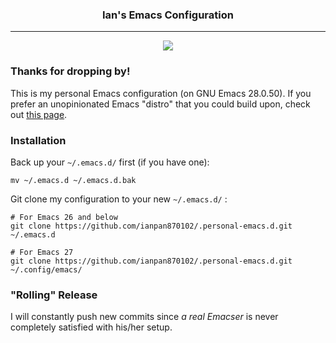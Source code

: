 <div align="center">
 <h3>Ian's Emacs Configuration</h3>
</div>

<hr>

<p align="center">
  <img src="https://upload.wikimedia.org/wikipedia/commons/thumb/0/08/EmacsIcon.svg/120px-EmacsIcon.svg.png" />
</p>

### Thanks for dropping by!
This is my personal Emacs configuration (on GNU Emacs 28.0.50). If you prefer an unopinionated Emacs "distro" that you could build upon, check out [this page](https://github.com/ianpan870102/yay-evil-emacs).

### Installation
Back up your `~/.emacs.d/` first (if you have one):

```
mv ~/.emacs.d ~/.emacs.d.bak
```

Git clone my configuration to your new `~/.emacs.d/` :
```
# For Emacs 26 and below
git clone https://github.com/ianpan870102/.personal-emacs.d.git ~/.emacs.d

# For Emacs 27
git clone https://github.com/ianpan870102/.personal-emacs.d.git ~/.config/emacs/
```

### "Rolling" Release
I will constantly push new commits since *a real Emacser* is never completely satisfied with his/her setup.
